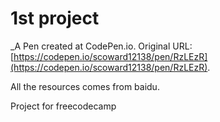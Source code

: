 # 1st project
 _A Pen created at CodePen.io. Original URL: [https://codepen.io/scoward12138/pen/RzLEzR](https://codepen.io/scoward12138/pen/RzLEzR).

All the resources comes from baidu.

 Project for freecodecamp